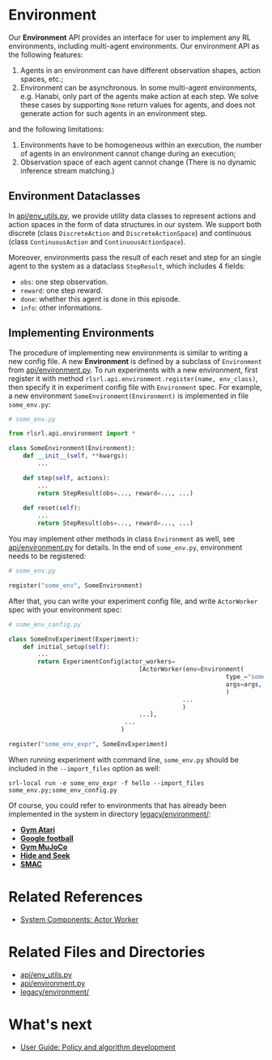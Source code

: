 # Environment

Our **Environment** API provides an interface for user to implement any RL environments, including multi-agent environments. Our environment API as the following features:

1. Agents in an environment can have different observation shapes, action spaces, etc.;
2. Environment can be asynchronous. In some multi-agent environments, e.g. Hanabi, only part of the agents make action at each step. We solve these cases by supporting `None` return values for agents, and does not generate action for such agents in an environment step. 

and the following limitations:

1. Environments have to be homogeneous within an execution, the number of agents in an environment cannot change during an execution;
2. Observation space of each agent cannot change (There is no dynamic inference stream matching.) 

## Environment Dataclasses

In [api/env_utils.py](../../src/rlsrl/api/env_utils.py), we provide utility data classes to represent actions and action spaces in the form of data structures in our system. We support both discrete (class `DiscreteAction` and `DiscreteActionSpace`) and continuous (class `ContinuousAction` and `ContinuousActionSpace`).

Moreover, environments pass the result of each reset and step for an single agent to the system as a dataclass `StepResult`, which includes 4 fields: 

- `obs`: one step observation.
- `reward`: one step reward.
- `done`: whether this agent is done in this episode. 
- `info`: other informations.   

## Implementing Environments

The procedure of implementing new environments is similar to writing a new config file. A new **Environment** is defined by a subclass of `Environment` from [api/environment.py](../../src/rlsrl/api/environment.py). To run experiments with a new environment, first register it with method `rlsrl.api.environment.register(name, env_class)`, then specify it in experiment config file with `Environment` spec. For example, a new environment `SomeEnvironment(Environment)` is implemented in file `some_env.py`: 

```python
# some_env.py

from rlsrl.api.environment import *

class SomeEnvironment(Environment):
    def __init__(self, **kwargs):
        ...

    def step(self, actions):
        ...
        return StepResult(obs=..., reward=..., ...)
    
    def reset(self):
        ...
        return StepResult(obs=..., reward=..., ...)
```

You may implement other methods in class `Environment` as well, see [api/environment.py](../../src/rlsrl/api/environment.py) for details. In the end of `some_env.py`, environment needs to be registered:

```python
# some_env.py

register("some_env", SomeEnvironment)
```

After that, you can write your experiment config file, and write `ActorWorker` spec with your environment spec:

```python
# some_env_config.py

class SomeEnvExperiment(Experiment):
    def initial_setup(self):
        ...
        return ExperimentConfig(actor_workers=
                                    [ActorWorker(env=Environment(
                                                            type_="some_env",
                                                            args=args,
                                                            )
                                                ...
                                                )
                                    ...],
                                ...
                               )

register("some_env_expr", SomeEnvExperiment)

```

When running experiment with command line, `some_env.py` should be included in the `--import_files` option as well: 

`srl-local run -e some_env_expr -f hello --import_files some_env.py;some_env_config.py`

Of course, you could refer to environments that has already been implemented in the system in directory [legacy/environment/](../../src/rlsrl/legacy/environment):

- **[Gym Atari](../../src/rlsrl/legacy/environment/atari/atari_env.py)**
- **[Google football](../../src/rlsrl/legacy/environment/google_football/gfootball_env.py)**
- **[Gym MuJoCo](../../src/rlsrl/legacy/gym_mujoco/gym_mujoco_env.py)**
- **[Hide and Seek](../../src/rlsrl/legacy/environment/hide_and_seek/hns_env.py)**
- **[SMAC](../../src/rlsrl/legacy/environment/smac/smac_env.py)**


# Related References
- [System Components: Actor Worker](../02_actor_worker.md)

# Related Files and Directories
- [api/env_utils.py](../../src/rlsrl/api/env_utils.py)
- [api/environment.py](../../src/rlsrl/api/environment.py)
- [legacy/environment/](../../src/rlsrl/legacy/environment/)

# What's next
- [User Guide: Policy and algorithm development](04_policy_algorithm.md)
